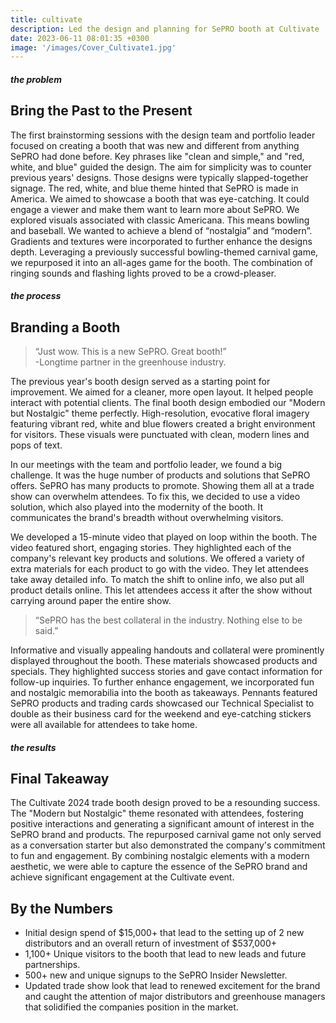 ```yaml
---
title: cultivate
description: Led the design and planning for SePRO booth at Cultivate '24.
date: 2023-06-11 08:01:35 +0300
image: '/images/Cover_Cultivate1.jpg'
---
```


##### the problem
## Bring the Past to the Present
The first brainstorming sessions with the design team and portfolio leader focused on creating a booth that was new and different from anything SePRO had done before. Key phrases like "clean and simple," and "red, white, and blue" guided the design. The aim for simplicity was to counter previous years' designs. Those designs were typically slapped-together signage. The red, white, and blue theme hinted that SePRO is made in America. We aimed to showcase a booth that was eye-catching. It could engage a viewer and make them want to learn more about SePRO.
We explored visuals associated with classic Americana. This means bowling and baseball. We wanted to achieve a blend of “nostalgia” and “modern”. Gradients and textures were incorporated to further enhance the designs depth. Leveraging a previously successful bowling-themed carnival game, we repurposed it into an all-ages game for the booth. The combination of ringing sounds and flashing lights proved to be a crowd-pleaser.

##### the process
## Branding a Booth

> “Just wow. This is a new SePRO. Great booth!”<br>
-Longtime partner in the greenhouse industry.

The previous year's booth design served as a starting point for improvement. We aimed for a cleaner, more open layout. It helped people interact with potential clients. The final booth design embodied our "Modern but Nostalgic" theme perfectly. High-resolution, evocative floral imagery featuring vibrant red, white and blue flowers created a bright environment for visitors. These visuals were punctuated with clean, modern lines and pops of text. 

In our meetings with the team and portfolio leader, we found a big challenge. It was the huge number of products and solutions that SePRO offers. SePRO has many products to promote. Showing them all at a trade show can overwhelm attendees. To fix this, we decided to use a video solution, which also played into the modernity of the booth. It communicates the brand's breadth without overwhelming visitors.

We developed a 15-minute video that played on loop within the booth. The video featured short, engaging stories. They highlighted each of the company's relevant key products and solutions. We offered a variety of extra materials for each product to go with the video. They let attendees take away detailed info. To match the shift to online info, we also put all product details online. This let attendees access it after the show without carrying around paper the entire show.

> “SePRO has the best collateral in the industry. Nothing else to be said.”

Informative and visually appealing handouts and collateral were prominently displayed throughout the booth. These materials showcased products and specials. They highlighted success stories and gave contact information for follow-up inquiries. 
To further enhance engagement, we incorporated fun and nostalgic memorabilia into the booth as takeaways. Pennants featured SePRO products and trading cards showcased our Technical Specialist to double as their business card for the weekend and eye-catching stickers were all available for attendees to take home.

##### the results
## Final Takeaway
The Cultivate 2024 trade booth design proved to be a resounding success. The "Modern but Nostalgic" theme resonated with attendees, fostering positive interactions and generating a significant amount of interest in the SePRO brand and products. The repurposed carnival game not only served as a conversation starter but also demonstrated the company's commitment to fun and engagement. By combining nostalgic elements with a modern aesthetic, we were able to capture the essence of the SePRO brand and achieve significant engagement at the Cultivate event.

## By the Numbers
* Initial design spend of $15,000+ that lead to the setting up of 2 new distributors and an overall return of investment of $537,000+
* 1,100+ Unique visitors to the booth that lead to new leads and future partnerships.
* 500+ new and unique signups to the SePRO Insider Newsletter.
* Updated trade show look that lead to renewed excitement for the brand and caught the attention of major distributors and greenhouse managers that solidified the companies position in the market.





